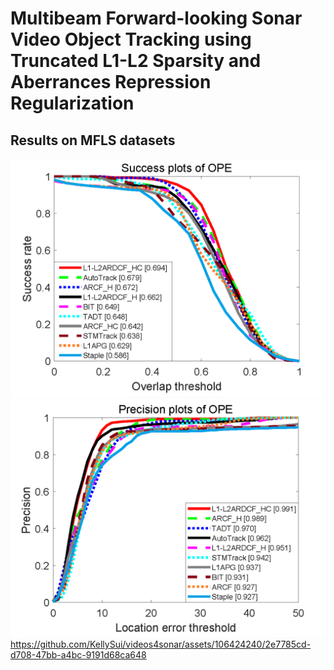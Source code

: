 # Multibeam Forward-looking Sonar Video Object Tracking using Truncated L1-L2 Sparsity and Aberrances Repression Regularization
## Results on MFLS datasets
![image](https://github.com/KellySui/L1-L2ARDCF/blob/main/results/OR.png)
![image](https://github.com/KellySui/L1-L2ARDCF/blob/main/results/CLE.png)
https://github.com/KellySui/videos4sonar/assets/106424240/2e7785cd-d708-47bb-a4bc-9191d68ca648
